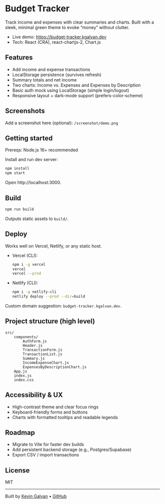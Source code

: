 # Budget Tracker

Track income and expenses with clear summaries and charts. Built with a sleek, minimal green theme to evoke “money” without clutter.

- Live demo: https://budget-tracker.kgalvan.dev
- Tech: React (CRA), react-chartjs-2, Chart.js

## Features
- Add income and expense transactions
- LocalStorage persistence (survives refresh)
- Summary totals and net income
- Two charts: Income vs. Expenses and Expenses by Description
- Basic auth mock using LocalStorage (simple login/logout)
- Responsive layout + dark-mode support (prefers-color-scheme)

## Screenshots
Add a screenshot here (optional):
`/screenshot/demo.png`

## Getting started
Prereqs: Node.js 16+ recommended

Install and run dev server:

```bash
npm install
npm start
```

Open http://localhost:3000.

## Build

```bash
npm run build
```

Outputs static assets to `build/`.

## Deploy
Works well on Vercel, Netlify, or any static host.

- Vercel (CLI):
	```bash
	npm i -g vercel
	vercel
	vercel --prod
	```
- Netlify (CLI):
	```bash
	npm i -g netlify-cli
	netlify deploy --prod --dir=build
	```

Custom domain suggestion: `budget-tracker.kgalvan.dev`.

## Project structure (high level)
```
src/
	components/
		AuthForm.js
		Header.js
		TransactionForm.js
		TransactionList.js
		Summary.js
		IncomeExpenseChart.js
		ExpensesByDescriptionChart.js
	App.js
	index.js
	index.css
```

## Accessibility & UX
- High-contrast theme and clear focus rings
- Keyboard-friendly forms and buttons
- Charts with formatted tooltips and readable legends

## Roadmap
- Migrate to Vite for faster dev builds
- Add persistent backend storage (e.g., Postgres/Supabase)
- Export CSV / import transactions

## License
MIT

---

Built by [Kevin Galvan](https://kgalvan.dev) • [GitHub](https://github.com/kgalvanserrano)
